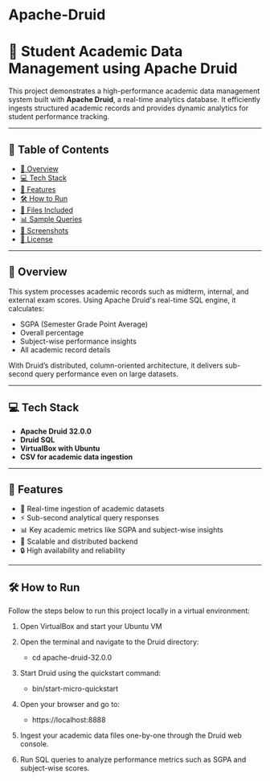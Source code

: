 # Apache-Druid

# 📘 Student Academic Data Management using Apache Druid

This project demonstrates a high-performance academic data management system built with **Apache Druid**, a real-time analytics database. It efficiently ingests structured academic records and provides dynamic analytics for student performance tracking.

---

## 📌 Table of Contents

- [📖 Overview](#-overview)
- [💻 Tech Stack](#-tech-stack)
- [🚀 Features](#-features)
- [🛠️ How to Run](#️-how-to-run)
- [📂 Files Included](#-files-included)
- [📊 Sample Queries](#-sample-queries)
- [📸 Screenshots](#-screenshots)
- [📄 License](#-license)

---

## 📖 Overview

This system processes academic records such as midterm, internal, and external exam scores. Using Apache Druid's real-time SQL engine, it calculates:

- SGPA (Semester Grade Point Average)
- Overall percentage
- Subject-wise performance insights
- All academic record details

With Druid’s distributed, column-oriented architecture, it delivers sub-second query performance even on large datasets.

---

## 💻 Tech Stack

- **Apache Druid 32.0.0**
- **Druid SQL**
- **VirtualBox with Ubuntu**
- **CSV for academic data ingestion**
---

## 🚀 Features

- 🔄 Real-time ingestion of academic datasets
- ⚡ Sub-second analytical query responses
- 📊 Key academic metrics like SGPA and subject-wise insights
- 🧩 Scalable and distributed backend
- 🔒 High availability and reliability

---

## 🛠️ How to Run

Follow the steps below to run this project locally in a virtual environment:

1. Open VirtualBox and start your Ubuntu VM
2. Open the terminal and navigate to the Druid directory:
    - cd apache-druid-32.0.0
3. Start Druid using the quickstart command:
    - bin/start-micro-quickstart
4. Open your browser and go to:
   - https://localhost:8888

5. Ingest your academic data files one-by-one through the Druid web console.

6. Run SQL queries to analyze performance metrics such as SGPA and subject-wise scores.
